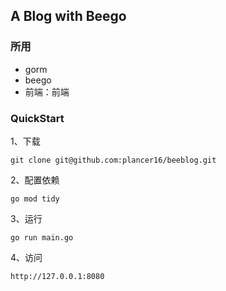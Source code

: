 ## A Blog with Beego

### 所用
- gorm
- beego
- 前端：前端

### QuickStart
1、下载

``
git clone git@github.com:plancer16/beeblog.git
``

2、配置依赖

`
go mod tidy
`

3、运行

``
go run main.go
``

4、访问

``
http://127.0.0.1:8080
``